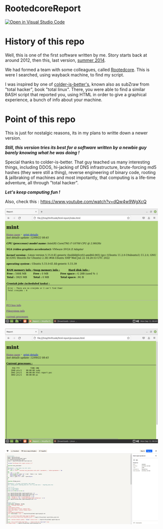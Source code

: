 # RootedcoreReport

[![Open in Visual Studio Code](https://img.shields.io/badge/Visual%20Studio%20Code-0078d7.svg?style=for-the-badge&logo=visual-studio-code&logoColor=white)](https://open.vscode.dev/rept0id/RootedcoreReport)

# History of this repo

Well, this is one of the first software written by me. Story starts back at around 2012, then this, last version, [summer 2014](https://www.dropbox.com/s/eqv3yzgp73pr4u6/html-report-pocket.sh).

We had formed a team with some colleagues, called [Rootedcore](https://rootedcore.weebly.com/). This is were I searched, using wayback machine, to find my script.

I was inspired by one of [colder-is-better's](https://github.com/colder-is-better), known also as subZraw from "total hacker", book "total linux". There, you were able to find a similar BASH script that reported you, using HTML in order to give a graphical experience, a bunch of info about your machine.

# Point of this repo

This is just for nostalgic reasons, its in my plans to writte down a newer version. 

***Still, this version tries its best for a software written by a newbie guy barely knowing what he was doing !***

Special thanks to colder-is-better. That guy teached us many interesting things, including DDOS, hi-jacking of DNS infrastructure, brute-forcing md5 hashes (they were still a thing), reverse engineering of binary code, rooting & jailbraking of machines and most impotantly, that computing is a life-time adventure, all through "total hacker".

***Let's keep computing fun !***

Also, check this : https://www.youtube.com/watch?v=dQw4w9WgXcQ

![githubImg2](https://raw.githubusercontent.com/rept0id/RootedcoreReport/main/assets/img/RootedcoreRepot1.jpg?raw=true)

![githubImg2](https://raw.githubusercontent.com/rept0id/RootedcoreReport/main/assets/img/RootedcoreRepot2.jpg?raw=true)

![githubImg3](https://raw.githubusercontent.com/rept0id/RootedcoreReport/main/assets/img/RootedcoreRepot3.jpg?raw=true)
